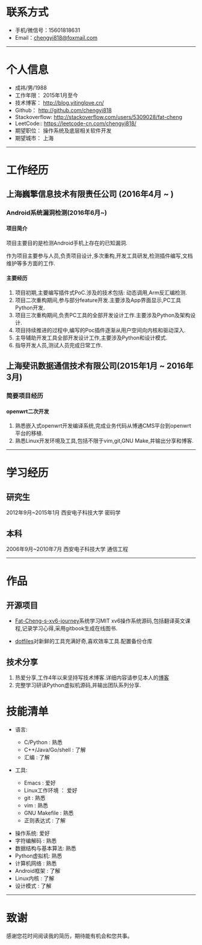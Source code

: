 # 联系方式

- 手机/微信号：15601818631
- Email：chengyi818@foxmail.com

---

# 个人信息

 - 成祎/男/1988
 - 工作年限： 2015年1月至今
 - 技术博客： http://blog.yitinglove.cn/
 - Github： http://github.com/chengyi818
 - Stackoverflow: http://stackoverflow.com/users/5309028/fat-cheng
 - LeetCode:: https://leetcode-cn.com/chengyi818/
 - 期望职位： 操作系统及底层相关软件开发
 - 期望城市： 上海

---

# 工作经历

## 上海巍擎信息技术有限责任公司 (2016年4月 ~ )
### Android系统漏洞检测(2016年6月~)
#### 项目简介
项目主要目的是检测Android手机上存在的已知漏洞.

作为项目主要参与人员,负责项目设计,多次重构,开发工具研发,检测插件编写,文档维护等多方面的工作.

#### 主要经历
1. 项目初期,主要编写插件式PoC.涉及的技术包括: 动态调用,Arm反汇编检测.
2. 项目二次重构期间,参与部分feature开发.主要涉及App界面显示,PC工具Python开发.
3. 项目三次重构期间,负责PC工具的全部开发设计工作.主要涉及Python及架构设计.
4. 项目持续推进的过程中,编写的Poc插件逐渐从用户空间向内核和驱动深入.
5. 主导辅助开发工具全部开发设计工作,主要涉及Python和设计模式.
6. 指导开发人员,测试人员完成日常工作.

## 上海斐讯数据通信技术有限公司(2015年1月 ~ 2016年3月)
### 简要项目经历
#### openwrt二次开发
1. 熟悉嵌入式openwrt开发编译系统,完成业务代码从博通CMS平台到openwrt平台的移植.
2. 熟悉Linux开发环境及工具,包括不限于vim,git,GNU Make,并输出分享和博客.

---

# 学习经历

## 研究生
2012年9月~2015年1月 西安电子科技大学 密码学

## 本科
2006年9月~2010年7月 西安电子科技大学 通信工程

---

# 作品
## 开源项目
  * [Fat-Cheng-s-xv6-journey](https://chengyi818.gitbooks.io/fat-cheng-s-xv6-journey/content/)系统学习MIT xv6操作系统源码,包括翻译英文课程,记录学习心得,采用gitbook生成在线图书.

  * [dotfiles](https://github.com/chengyi818/dotfiles)对新鲜的工具充满好奇,喜欢效率工具.配置备份仓库

## 技术分享
  1. 热爱分享,工作4年以来坚持写技术博客.详细内容请参见本人的[博客](http://blog.yitinglove.cn/)
  2. 完整学习研读Python虚拟机源码,并输出团队系列分享.

# 技能清单
* 语言:
    - C/Python : 熟悉
    - C++/Java/Go/shell : 了解
    - 汇编 : 了解

* 工具:
    - Emacs : 爱好
    - Linux工作环境 ： 爱好
    - git : 熟悉
    - vim : 熟悉
    - GNU Makefile : 熟悉
    - 正则表达式 : 了解

- 操作系统: 爱好
- 字符编解码 : 熟悉
- 数据结构与基本算法: 熟悉
- Python虚拟机: 熟悉
- 计算机网络 : 熟悉
- Android框架 : 了解
- Linux内核 : 了解
- 设计模式 : 了解

---

# 致谢
感谢您花时间阅读我的简历，期待能有机会和您共事。
